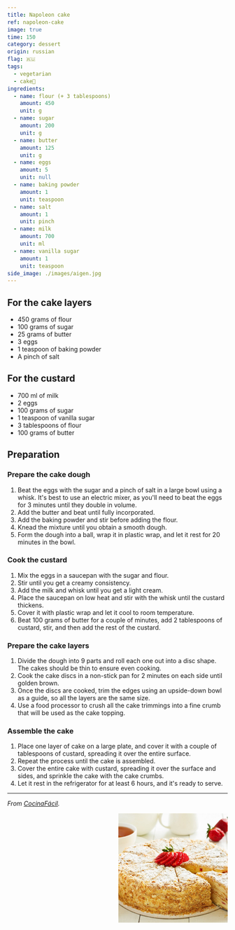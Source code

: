 ```yaml
---
title: Napoleon cake
ref: napoleon-cake
image: true
time: 150
category: dessert
origin: russian
flag: 🇷🇺
tags:
  - vegetarian
  - cake🍰
ingredients:
  - name: flour (+ 3 tablespoons)
    amount: 450
    unit: g
  - name: sugar
    amount: 200
    unit: g
  - name: butter
    amount: 125
    unit: g
  - name: eggs
    amount: 5
    unit: null
  - name: baking powder
    amount: 1
    unit: teaspoon
  - name: salt
    amount: 1
    unit: pinch
  - name: milk
    amount: 700
    unit: ml
  - name: vanilla sugar
    amount: 1
    unit: teaspoon
side_image: ./images/aigen.jpg
---
```


## For the cake layers
- 450 grams of flour
- 100 grams of sugar
- 25 grams of butter
- 3 eggs
- 1 teaspoon of baking powder
- A pinch of salt

## For the custard
- 700 ml of milk
- 2 eggs
- 100 grams of sugar
- 1 teaspoon of vanilla sugar
- 3 tablespoons of flour
- 100 grams of butter

## Preparation

### Prepare the cake dough
1. Beat the eggs with the sugar and a pinch of salt in a large bowl using a whisk. It's best to use an electric mixer, as you'll need to beat the eggs for 3 minutes until they double in volume. 
2. Add the butter and beat until fully incorporated. 
3. Add the baking powder and stir before adding the flour. 
4. Knead the mixture until you obtain a smooth dough.
5. Form the dough into a ball, wrap it in plastic wrap, and let it rest for 20 minutes in the bowl.

### Cook the custard
1. Mix the eggs in a saucepan with the sugar and flour. 
2. Stir until you get a creamy consistency. 
3. Add the milk and whisk until you get a light cream. 
4. Place the saucepan on low heat and stir with the whisk until the custard thickens. 
5. Cover it with plastic wrap and let it cool to room temperature. 
6. Beat 100 grams of butter for a couple of minutes, add 2 tablespoons of custard, stir, and then add the rest of the custard.

### Prepare the cake layers
1. Divide the dough into 9 parts and roll each one out into a disc shape. The cakes should be thin to ensure even cooking.
2. Cook the cake discs in a non-stick pan for 2 minutes on each side until golden brown. 
3. Once the discs are cooked, trim the edges using an upside-down bowl as a guide, so all the layers are the same size.
4. Use a food processor to crush all the cake trimmings into a fine crumb that will be used as the cake topping.

### Assemble the cake
1. Place one layer of cake on a large plate, and cover it with a couple of tablespoons of custard, spreading it over the entire surface. 
2. Repeat the process until the cake is assembled. 
3. Cover the entire cake with custard, spreading it over the surface and sides, and sprinkle the cake with the cake crumbs. 
4. Let it rest in the refrigerator for at least 6 hours, and it's ready to serve.

---

_From [CocinaFácil](https://www.lecturas.com/recetas/actualidad/tarta-napoleon-irresistible-receta-rusa-milhojas-bizcocho-sin-horno_11736)._

<img src="images/napoleon_cake.jpg" style="width:250px; float:right;"/>